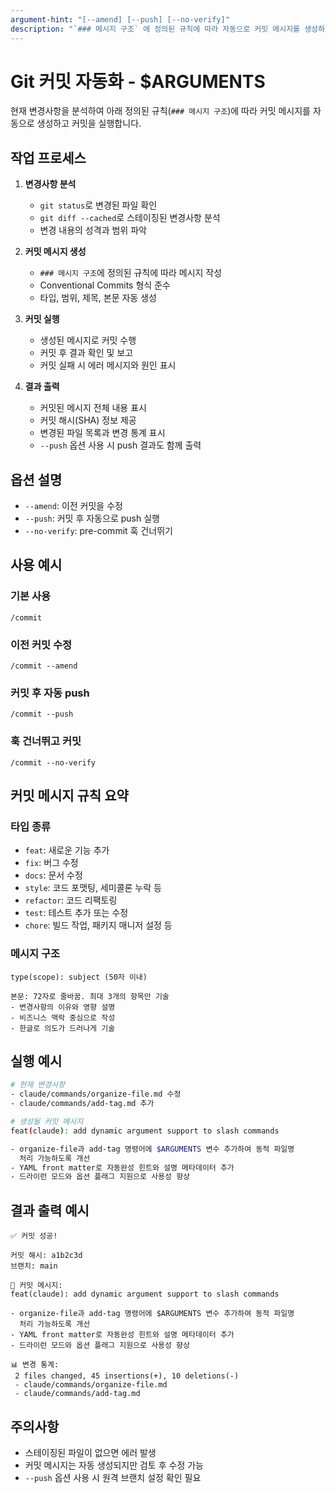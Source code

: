 ```yaml
---
argument-hint: "[--amend] [--push] [--no-verify]"
description: "`### 메시지 구조` 에 정의된 규칙에 따라 자동으로 커밋 메시지를 생성하고 커밋 실행"
---
```


# Git 커밋 자동화 - $ARGUMENTS

현재 변경사항을 분석하여 아래 정의된 규칙(`### 메시지 구조`)에 따라
커밋 메시지를 자동으로 생성하고 커밋을 실행합니다.

## 작업 프로세스

1. **변경사항 분석**

   - `git status`로 변경된 파일 확인
   - `git diff --cached`로 스테이징된 변경사항 분석
   - 변경 내용의 성격과 범위 파악

2. **커밋 메시지 생성**

   - `### 메시지 구조`에 정의된 규칙에 따라 메시지 작성
   - Conventional Commits 형식 준수
   - 타입, 범위, 제목, 본문 자동 생성

3. **커밋 실행**

   - 생성된 메시지로 커밋 수행
   - 커밋 후 결과 확인 및 보고
   - 커밋 실패 시 에러 메시지와 원인 표시

4. **결과 출력**
   - 커밋된 메시지 전체 내용 표시
   - 커밋 해시(SHA) 정보 제공
   - 변경된 파일 목록과 변경 통계 표시
   - `--push` 옵션 사용 시 push 결과도 함께 출력

## 옵션 설명

- `--amend`: 이전 커밋을 수정
- `--push`: 커밋 후 자동으로 push 실행
- `--no-verify`: pre-commit 훅 건너뛰기

## 사용 예시

### 기본 사용

```
/commit
```

### 이전 커밋 수정

```
/commit --amend
```

### 커밋 후 자동 push

```
/commit --push
```

### 훅 건너뛰고 커밋

```
/commit --no-verify
```

## 커밋 메시지 규칙 요약

### 타입 종류

- `feat`: 새로운 기능 추가
- `fix`: 버그 수정
- `docs`: 문서 수정
- `style`: 코드 포맷팅, 세미콜론 누락 등
- `refactor`: 코드 리팩토링
- `test`: 테스트 추가 또는 수정
- `chore`: 빌드 작업, 패키지 매니저 설정 등

### 메시지 구조

```
type(scope): subject (50자 이내)

본문: 72자로 줄바꿈. 최대 3개의 항목만 기술
- 변경사항의 이유와 영향 설명
- 비즈니스 맥락 중심으로 작성
- 한글로 의도가 드러나게 기술
```

## 실행 예시

```bash
# 현재 변경사항
- claude/commands/organize-file.md 수정
- claude/commands/add-tag.md 추가

# 생성될 커밋 메시지
feat(claude): add dynamic argument support to slash commands

- organize-file과 add-tag 명령어에 $ARGUMENTS 변수 추가하여 동적 파일명
  처리 가능하도록 개선
- YAML front matter로 자동완성 힌트와 설명 메타데이터 추가
- 드라이런 모드와 옵션 플래그 지원으로 사용성 향상
```

## 결과 출력 예시

```
✅ 커밋 성공!

커밋 해시: a1b2c3d
브랜치: main

📝 커밋 메시지:
feat(claude): add dynamic argument support to slash commands

- organize-file과 add-tag 명령어에 $ARGUMENTS 변수 추가하여 동적 파일명
  처리 가능하도록 개선
- YAML front matter로 자동완성 힌트와 설명 메타데이터 추가
- 드라이런 모드와 옵션 플래그 지원으로 사용성 향상

📊 변경 통계:
 2 files changed, 45 insertions(+), 10 deletions(-)
 - claude/commands/organize-file.md
 - claude/commands/add-tag.md
```

## 주의사항

- 스테이징된 파일이 없으면 에러 발생
- 커밋 메시지는 자동 생성되지만 검토 후 수정 가능
- `--push` 옵션 사용 시 원격 브랜치 설정 확인 필요
